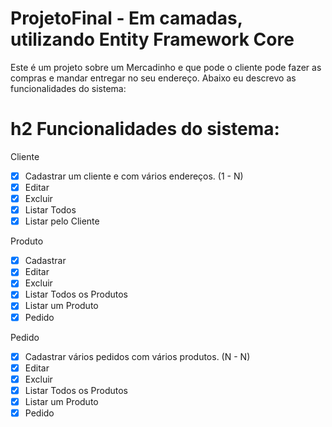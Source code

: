 # ProjetoFinal - Em camadas, utilizando Entity Framework Core
Este é um projeto sobre um Mercadinho e que pode o cliente pode fazer as compras e mandar entregar no seu endereço.
Abaixo eu descrevo as funcionalidades do sistema: 
# h2 Funcionalidades do sistema: 
Cliente
- [X] Cadastrar um cliente e com vários endereços. (1 - N)
- [X] Editar
- [X] Excluir
- [X] Listar Todos
- [X] Listar pelo Cliente

Produto
- [X] Cadastrar
- [X] Editar
- [X] Excluir
- [X] Listar Todos os Produtos
- [X] Listar um Produto
- [X] Pedido

Pedido
- [X] Cadastrar vários pedidos com vários produtos. (N - N)
- [X] Editar
- [X] Excluir
- [X] Listar Todos os Produtos
- [X] Listar um Produto
- [X] Pedido
